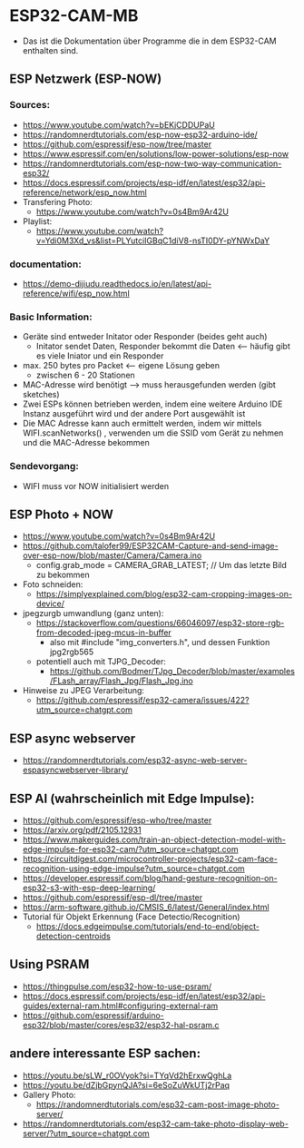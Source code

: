 # ESP32-CAM-MB
- Das ist die Dokumentation über Programme die in dem ESP32-CAM enthalten sind.

## ESP Netzwerk (ESP-NOW)

### Sources:
- https://www.youtube.com/watch?v=bEKjCDDUPaU
- https://randomnerdtutorials.com/esp-now-esp32-arduino-ide/
- https://github.com/espressif/esp-now/tree/master
- https://www.espressif.com/en/solutions/low-power-solutions/esp-now
- https://randomnerdtutorials.com/esp-now-two-way-communication-esp32/
- https://docs.espressif.com/projects/esp-idf/en/latest/esp32/api-reference/network/esp_now.html
- Transfering Photo:
  - https://www.youtube.com/watch?v=0s4Bm9Ar42U
- Playlist:
  - https://www.youtube.com/watch?v=Ydi0M3Xd_vs&list=PLYutciIGBqC1diV8-nsTI0DY-pYNWxDaY
 
### documentation:
- https://demo-dijiudu.readthedocs.io/en/latest/api-reference/wifi/esp_now.html
 
### Basic Information:
- Geräte sind entweder Initator oder Responder (beides geht auch)
  - Initator sendet Daten, Responder bekommt die Daten <-- häufig gibt es viele Iniator und ein Responder
- max. 250 bytes pro Packet <-- eigene Lösung geben
  - zwischen 6 - 20 Stationen
- MAC-Adresse wird benötigt --> muss herausgefunden werden (gibt sketches)
- Zwei ESPs können betrieben werden, indem eine weitere Arduino IDE Instanz ausgeführt wird und der andere Port ausgewählt ist
- Die MAC Adresse kann auch ermittelt werden, indem wir mittels WIFI.scanNetworks() , verwenden um die SSID vom Gerät zu nehmen und die MAC-Adresse bekommen

### Sendevorgang:
- WIFI muss vor NOW initialisiert werden


## ESP Photo + NOW
- https://www.youtube.com/watch?v=0s4Bm9Ar42U
- https://github.com/talofer99/ESP32CAM-Capture-and-send-image-over-esp-now/blob/master/Camera/Camera.ino
  - config.grab_mode = CAMERA_GRAB_LATEST; // Um das letzte Bild zu bekommen
- Foto schneiden:
  - https://simplyexplained.com/blog/esp32-cam-cropping-images-on-device/
- jpegzurgb umwandlung (ganz unten):
  - https://stackoverflow.com/questions/66046097/esp32-store-rgb-from-decoded-jpeg-mcus-in-buffer
    - also mit #include "img_converters.h", und dessen Funktion jpg2rgb565
  - potentiell auch mit TJPG_Decoder:
    -   https://github.com/Bodmer/TJpg_Decoder/blob/master/examples/FLash_array/Flash_Jpg/Flash_Jpg.ino
- Hinweise zu JPEG Verarbeitung:
  - https://github.com/espressif/esp32-camera/issues/422?utm_source=chatgpt.com
 
## ESP async webserver
- https://randomnerdtutorials.com/esp32-async-web-server-espasyncwebserver-library/
 
## ESP AI (wahrscheinlich mit Edge Impulse):
- https://github.com/espressif/esp-who/tree/master
- https://arxiv.org/pdf/2105.12931
- https://www.makerguides.com/train-an-object-detection-model-with-edge-impulse-for-esp32-cam/?utm_source=chatgpt.com
- https://circuitdigest.com/microcontroller-projects/esp32-cam-face-recognition-using-edge-impulse?utm_source=chatgpt.com
- https://developer.espressif.com/blog/hand-gesture-recognition-on-esp32-s3-with-esp-deep-learning/
- https://github.com/espressif/esp-dl/tree/master
- https://arm-software.github.io/CMSIS_6/latest/General/index.html
- Tutorial für Objekt Erkennung (Face Detectio/Recognition)
  - https://docs.edgeimpulse.com/tutorials/end-to-end/object-detection-centroids

## Using PSRAM
- https://thingpulse.com/esp32-how-to-use-psram/
- https://docs.espressif.com/projects/esp-idf/en/latest/esp32/api-guides/external-ram.html#configuring-external-ram
- https://github.com/espressif/arduino-esp32/blob/master/cores/esp32/esp32-hal-psram.c
 
## andere interessante ESP sachen:
- https://youtu.be/sLW_r0OVyok?si=TYqVd2hErxwQghLa
- https://youtu.be/dZjbGpynQJA?si=6eSoZuWkUTj2rPaq
- Gallery Photo:
  - https://randomnerdtutorials.com/esp32-cam-post-image-photo-server/
- https://randomnerdtutorials.com/esp32-cam-take-photo-display-web-server/?utm_source=chatgpt.com
